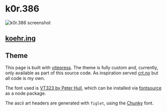 # k0r.386

![k0r.386 screenshot](https://git.k0r.in/n/k0r.386/raw/branch/main/screenshot.jpg)

## [koehr.ing](https://koehr.ing/)

## Theme

This page is built with [vitepress](https://vitepress.dev/). The theme is fully custom and, currently, only available as part of this source code. As inspiration served [crt.no](https://crt.no) but all code is my own.

The font used is [VT323 by Peter Hull](https://github.com/phoikoi/VT323/), which can be installed via [fontsource](https://fontsource.org/fonts/vt323) as a node package.

The ascii art headers are generated with `figlet`, using the [Chunky](https://github.com/xero/figlet-fonts/blob/master/Chunky.flf) font.
